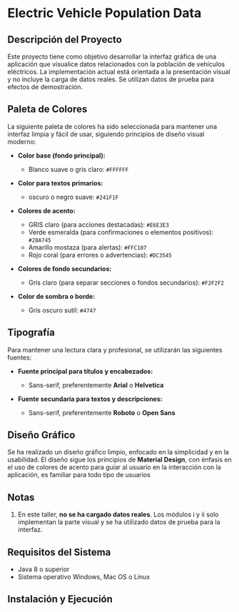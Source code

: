 # Electric Vehicle Population Data

## Descripción del Proyecto
Este proyecto tiene como objetivo desarrollar la interfaz gráfica de una aplicación que visualice datos relacionados con la población de vehículos eléctricos. La implementación actual está orientada a la presentación visual y no incluye la carga de datos reales. Se utilizan datos de prueba para efectos de demostración.

## Paleta de Colores

La siguiente paleta de colores ha sido seleccionada para mantener una interfaz limpia y fácil de usar, siguiendo principios de diseño visual moderno:

- **Color base (fondo principal):**
  - Blanco suave o gris claro: `#FFFFFF`
  
- **Color para textos primarios:**
  -  oscuro o negro suave: `#241F1F`
  
- **Colores de acento:**
  - GRIS claro (para acciones destacadas): `#E6E3E3`
  - Verde esmeralda (para confirmaciones o elementos positivos): `#28A745`
  - Amarillo mostaza (para alertas): `#FFC107`
  - Rojo coral (para errores o advertencias): `#DC3545`
  
- **Colores de fondo secundarios:**
  - Gris claro (para separar secciones o fondos secundarios): `#F2F2F2`
  
- **Color de sombra o borde:**
  - Gris oscuro sutil: `#4747`

## Tipografía

Para mantener una lectura clara y profesional, se utilizarán las siguientes fuentes:

- **Fuente principal para títulos y encabezados:**
  - Sans-serif, preferentemente **Arial** o **Helvetica**
  
- **Fuente secundaria para textos y descripciones:**
  - Sans-serif, preferentemente **Roboto** o **Open Sans**

## Diseño Gráfico

Se ha realizado un diseño gráfico limpio, enfocado en la simplicidad y en la usabilidad. El diseño sigue los principios de **Material Design**, con énfasis en el uso de colores de acento para guiar al usuario en la interacción con la aplicación, es familiar para todo tipo de usuarios


## Notas

1. En este taller, **no se ha cargado datos reales**. Los módulos i y ii solo implementan la parte visual y se ha utilizado datos de prueba para la interfaz.
## Requisitos del Sistema

- Java 8 o superior
- Sistema operativo Windows, Mac OS o Linux

## Instalación y Ejecución

